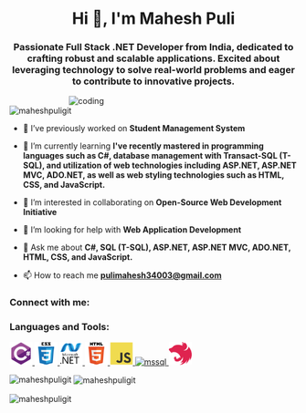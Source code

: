 
<h1 align="center">Hi 👋, I'm Mahesh Puli</h1>
<h3 align="center">Passionate Full Stack .NET Developer from India, dedicated to crafting robust and scalable applications. Excited about leveraging technology to solve real-world problems and eager to contribute to innovative projects.</h3>

<img align="right" alt="coding" width="400" src="https://i.pinimg.com/originals/54/e3/7d/54e37d8074ebcde1d96c77d7b2a7f310.gif">

<p align="left"> <img src="https://komarev.com/ghpvc/?username=maheshpuligit&label=Profile%20views&color=0e75b6&style=flat" alt="maheshpuligit" /> </p>

- 🔭 I’ve previously worked on **Student Management System**

- 🌱 I’m currently learning **I've recently mastered in programming languages such as C#, database management with Transact-SQL (T-SQL), and utilization of web technologies including ASP.NET, ASP.NET MVC, ADO.NET, as well as web styling technologies such as HTML, CSS, and JavaScript.**

- 👯 I’m interested in collaborating on **Open-Source Web Development Initiative**

- 🤝 I’m looking for help with **Web Application Development**

- 💬 Ask me about **C#, SQL (T-SQL), ASP.NET, ASP.NET MVC, ADO.NET, HTML, CSS, and JavaScript.**

- 📫 How to reach me **pulimahesh34003@gmail.com**

<h3 align="left">Connect with me:</h3>
<p align="left">
</p>

<h3 align="left">Languages and Tools:</h3>
<p align="left"> <a href="https://www.w3schools.com/cs/" target="_blank" rel="noreferrer"> <img src="https://raw.githubusercontent.com/devicons/devicon/master/icons/csharp/csharp-original.svg" alt="csharp" width="40" height="40"/> </a> <a href="https://www.w3schools.com/css/" target="_blank" rel="noreferrer"> <img src="https://raw.githubusercontent.com/devicons/devicon/master/icons/css3/css3-original-wordmark.svg" alt="css3" width="40" height="40"/> </a> <a href="https://dotnet.microsoft.com/" target="_blank" rel="noreferrer"> <img src="https://raw.githubusercontent.com/devicons/devicon/master/icons/dot-net/dot-net-original-wordmark.svg" alt="dotnet" width="40" height="40"/> </a> <a href="https://www.w3.org/html/" target="_blank" rel="noreferrer"> <img src="https://raw.githubusercontent.com/devicons/devicon/master/icons/html5/html5-original-wordmark.svg" alt="html5" width="40" height="40"/> </a> <a href="https://developer.mozilla.org/en-US/docs/Web/JavaScript" target="_blank" rel="noreferrer"> <img src="https://raw.githubusercontent.com/devicons/devicon/master/icons/javascript/javascript-original.svg" alt="javascript" width="40" height="40"/> </a> <a href="https://www.microsoft.com/en-us/sql-server" target="_blank" rel="noreferrer"> <img src="https://www.svgrepo.com/show/303229/microsoft-sql-server-logo.svg" alt="mssql" width="40" height="40"/> </a> <a href="https://nestjs.com/" target="_blank" rel="noreferrer"> <img src="https://raw.githubusercontent.com/devicons/devicon/master/icons/nestjs/nestjs-plain.svg" alt="nestjs" width="40" height="40"/> </a> </p>

<p><img align="left" src="https://github-readme-stats.vercel.app/api/top-langs?username=maheshpuligit&show_icons=true&locale=en&layout=compact" alt="maheshpuligit" /></p>

<p>&nbsp;<img align="center" src="https://github-readme-stats.vercel.app/api?username=maheshpuligit&show_icons=true&locale=en" alt="maheshpuligit" /></p>

<p><img align="center" src="https://github-readme-streak-stats.herokuapp.com/?user=maheshpuligit&" alt="maheshpuligit" /></p>
